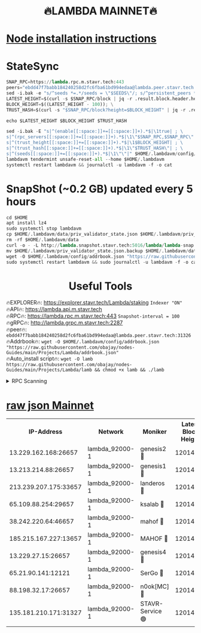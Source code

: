 <h1 align="center"> 🔥LAMBDA MAINNET🔥</h1>


[Node installation instructions](https://github.com/obajay/nodes-Guides/tree/main/Projects/Lambda)
=


# StateSync
```python
SNAP_RPC=https://lambda.rpc.m.stavr.tech:443
peers="ebdd47f7babb184240258d2fc6fba61bd994edaa@lambda.peer.stavr.tech:31326" 
sed -i.bak -e "s/^seeds *=.*/seeds = \"$SEEDS\"/; s/^persistent_peers *=.*/persistent_peers = \"$PEERS\"/" $HOME/.lambdavm/config/config.toml
LATEST_HEIGHT=$(curl -s $SNAP_RPC/block | jq -r .result.block.header.height); \
BLOCK_HEIGHT=$((LATEST_HEIGHT - 100)); \
TRUST_HASH=$(curl -s "$SNAP_RPC/block?height=$BLOCK_HEIGHT" | jq -r .result.block_id.hash)

echo $LATEST_HEIGHT $BLOCK_HEIGHT $TRUST_HASH

sed -i.bak -E "s|^(enable[[:space:]]+=[[:space:]]+).*$|\1true| ; \
s|^(rpc_servers[[:space:]]+=[[:space:]]+).*$|\1\"$SNAP_RPC,$SNAP_RPC\"| ; \
s|^(trust_height[[:space:]]+=[[:space:]]+).*$|\1$BLOCK_HEIGHT| ; \
s|^(trust_hash[[:space:]]+=[[:space:]]+).*$|\1\"$TRUST_HASH\"| ; \
s|^(seeds[[:space:]]+=[[:space:]]+).*$|\1\"\"|" $HOME/.lambdavm/config/config.toml
lambdavm tendermint unsafe-reset-all --home $HOME/.lambdavm
systemctl restart lambdavm && journalctl -u lambdavm -f -o cat

```
# SnapShot (~0.2 GB) updated every 5 hours
```python
cd $HOME
apt install lz4
sudo systemctl stop lambdavm
cp $HOME/.lambdavm/data/priv_validator_state.json $HOME/.lambdavm/priv_validator_state.json.backup
rm -rf $HOME/.lambdavm/data
curl -o - -L http://lambda.snapshot.stavr.tech:5016/lambda/lambda-snap.tar.lz4 | lz4 -c -d - | tar -x -C $HOME/.lambdavm --strip-components 2
mv $HOME/.lambdavm/priv_validator_state.json.backup $HOME/.lambdavm/data/priv_validator_state.json
wget -O $HOME/.lambdavm/config/addrbook.json "https://raw.githubusercontent.com/obajay/nodes-Guides/main/Projects/Lambda/addrbook.json"
sudo systemctl restart lambdavm && sudo journalctl -u lambdavm -f -o cat
```
 <h1 align="center"> Useful Tools</h1>

🔥EXPLORER🔥:      https://explorer.stavr.tech/Lambda/staking	        `Indexer "ON"` \
🔥API🔥: 			 		 https://lambda.api.m.stavr.tech \
🔥RPC🔥:           https://lambda.rpc.m.stavr.tech:443	              `Snapshot-interval = 100` \
🔥gRPC🔥:          http://lambda.grpc.m.stavr.tech:2287 \
🔥peer🔥:					 `ebdd47f7babb184240258d2fc6fba61bd994edaa@lambda.peer.stavr.tech:31326` \
🔥Addrbook🔥:    ```wget -O $HOME/.lambdavm/config/addrbook.json "https://raw.githubusercontent.com/obajay/nodes-Guides/main/Projects/Lambda/addrbook.json"``` \
🔥Auto_install script🔥: ```wget -O lamb https://raw.githubusercontent.com/obajay/nodes-Guides/main/Projects/Lambda/lamb && chmod +x lamb && ./lamb```


<details>
<summary>RPC Scanning</summary>

<h2 align="center"> We scan nodes in real time every 4 hours. And we provide the final result of RPC endpoints.
We cannot influence the operation of these nodes in any way. </h2>


```python
If Voting Power is higher than 0 --> then the Node is a validator of the network and may be subject to attack and be a potential threat to the chain.
```
```python
We marked such validators with a red symbol
```

</details>

[raw json Mainnet](https://rpc-check.lambm.stavr.tech/lambm/rpc-lambm-result.json)
=


<table><tr><th>IP-Address</th><th>Network</th><th>Moniker</th><th>Latest Block Height</th><th>Earliest Block Height</th><th>Catching Up</th><th>Tx Index</th><th>Voting Power</th><th>Scan Time</th></tr><tr><td>13.229.162.168:26657</td><td>lambda_92000-1</td><td>genesis2 🔴</td><td>12014823</td><td>1</td><td>False</td><td>on</td><td>15426634</td><td>2024-03-03T19:55:03.034269618UTC</td></tr><tr><td>13.213.214.88:26657</td><td>lambda_92000-1</td><td>genesis1 🔴</td><td>12014823</td><td>1</td><td>False</td><td>on</td><td>737835</td><td>2024-03-03T19:55:07.846759192UTC</td></tr><tr><td>213.239.207.175:33657</td><td>lambda_92000-1</td><td>landeros 🔴</td><td>12014821</td><td>8136001</td><td>False</td><td>off</td><td>1822017</td><td>2024-03-03T19:54:57.733353117UTC</td></tr><tr><td>65.109.88.254:29657</td><td>lambda_92000-1</td><td>ksalab 🔴</td><td>12014824</td><td>8715001</td><td>False</td><td>on</td><td>510465</td><td>2024-03-03T19:55:12.591634816UTC</td></tr><tr><td>38.242.220.64:46657</td><td>lambda_92000-1</td><td>mahof 🔴</td><td>12014824</td><td>10131001</td><td>False</td><td>off</td><td>770350</td><td>2024-03-03T19:55:17.335724690UTC</td></tr><tr><td>185.215.167.227:13657</td><td>lambda_92000-1</td><td>MAHOF 🔴</td><td>12014823</td><td>10134001</td><td>False</td><td>on</td><td>2051510</td><td>2024-03-03T19:55:06.599666812UTC</td></tr><tr><td>13.229.27.15:26657</td><td>lambda_92000-1</td><td>genesis4 🔴</td><td>12014823</td><td>11043001</td><td>False</td><td>on</td><td>9577262</td><td>2024-03-03T19:55:06.268494161UTC</td></tr><tr><td>65.21.90.141:12121</td><td>lambda_92000-1</td><td>SerGo 🔴</td><td>12014824</td><td>11914824</td><td>False</td><td>off</td><td>10618451</td><td>2024-03-03T19:55:17.023279081UTC</td></tr><tr><td>88.198.32.17:26657</td><td>lambda_92000-1</td><td>n0ok[MC] 🔴</td><td>12014825</td><td>11914825</td><td>False</td><td>off</td><td>1578630</td><td>2024-03-03T19:55:19.604636260UTC</td></tr><tr><td>135.181.210.171:31327</td><td>lambda_92000-1</td><td>STAVR-Service 🟢</td><td>12014824</td><td>12013501</td><td>False</td><td>on</td><td>0</td><td>2024-03-03T19:55:12.272507789UTC</td></tr></table>
